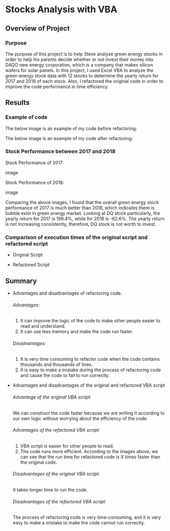 # Stocks Analysis with VBA 
## Overview of Project

### Purpose

The purpose of this project is to help Steve analyze green energy stocks in order to help his parents decide whether or not invest their money into DAQO new energy corporation, which is a company that makes silicon wafers for solar panels. In this project, I used Excel VBA to analyze the green energy stock data with 12 stocks to determine the yearly return for 2017 and 2018 of each stock. Also, I refactored the original code in order to improve the code performance in time efficiency.

## Results

### Example of code

The below image is an example of my code before refactoring:

The below image is an example of my code after refactoring:




### Stock Performance between 2017 and 2018

Stock Performance of 2017:

image

Stock Performance of 2018:

image

Comparing the above images, I found that the overall green energy stock performance of 2017 is much better than 2018, which indicates there is bubble exist in green energy market. Looking at DQ stock particularly, the yearly return for 2017 is 199.4%, while for 2018 is -62.6%. The yearly return is not increasing consistently, therefore, DQ stock is not worth to invest.


### Comparison of execution times of the original script and refactored script

- Original Script

- Refactored Script

## Summary

- Advantages and disadvantages of refactoring code.

  ###### Advantages:
    1.	It can improve the logic of the code to make other people easier to read and understand.
    2.	It can use less memory and make the code run faster.
 
  ###### Disadvantages:
    1.	It is very time consuming to refactor code when the code contains thousands and thousands of lines.
    2.	It is easy to make a mistake during the process of refactoring code and cause the code to fail to run correctly. 

- Advantages and disadvantages of the original and refactored VBA script

  ###### Advantage of the original VBA script:

    We can construct the code faster because we are writing it according to our own logic without worrying about the efficiency of the code.

  ###### Advantages of the refactored VBA script:

    1.	VBA script is easier for other people to read.
    2.	The code runs more efficient. According to the images above, we can see that the run time for refactored code is X times faster than the original code.

  ###### Disadvantages of the original VBA script:

     It takes longer time to run the code.
  
  ###### Disadvantages of the refactored VBA script:

     The process of refactoring code is very time-consuming, and it is very easy to make a mistake to make the code cannot run correctly.
